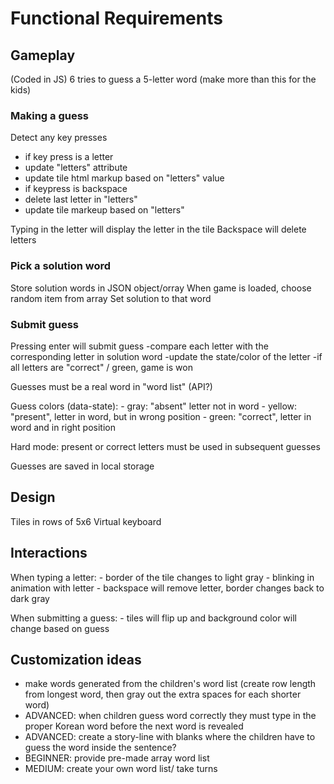# Functional Requirements

## Gameplay

(Coded in JS)
6 tries to guess a 5-letter word
(make more than this for the kids)

### Making a guess

Detect any key presses

- if key press is a letter
- update "letters" attribute
- update tile html markup based on "letters" value
- if keypress is backspace
- delete last letter in "letters"
- update tile markeup based on "letters"

Typing in the letter will display the letter in the tile
Backspace will delete letters

### Pick a solution word

Store solution words in JSON object/orray
When game is loaded, choose random item from array
Set solution to that word

### Submit guess

Pressing enter will submit guess
    -compare each letter with the corresponding letter in solution word
    -update the state/color of the letter
    -if all letters are "correct" / green, game is won

Guesses must be a real word in "word list" (API?)

Guess colors (data-state):
    - gray: "absent" letter not in word
    - yellow: "present", letter in word, but in wrong position
    - green: "correct", letter in word and in right position

Hard mode: present or correct letters must be used in subsequent guesses

Guesses are saved in local storage

## Design

Tiles in rows of 5x6
Virtual keyboard

## Interactions

When typing a letter:
    - border of the tile changes to light gray
    - blinking in animation with letter
    - backspace will remove letter, border changes back to dark gray

When submitting a guess:
    - tiles will flip up and background color will change based on guess

## Customization ideas

- make words generated from the children's word list (create row length from longest word, then gray out the extra spaces for each shorter word)
- ADVANCED: when children guess word correctly they must type in the proper Korean word before the next word is revealed
- ADVANCED: create a story-line with blanks where the children have to guess the word inside the sentence? 
- BEGINNER: provide pre-made array word list
- MEDIUM: create your own word list/ take turns
